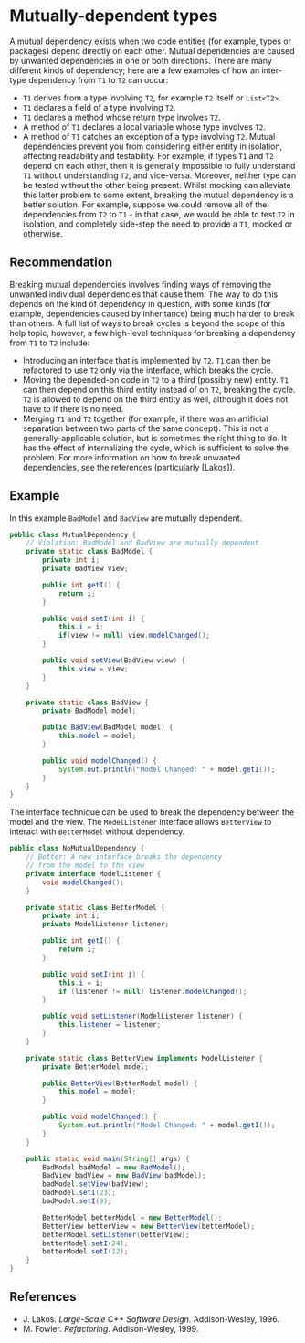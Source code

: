 # Mutually-dependent types
A mutual dependency exists when two code entities (for example, types or packages) depend directly on each other. Mutual dependencies are caused by unwanted dependencies in one or both directions. There are many different kinds of dependency; here are a few examples of how an inter-type dependency from `T1` to `T2` can occur:

* `T1` derives from a type involving `T2`, for example `T2` itself or `List<T2>`.
* `T1` declares a field of a type involving `T2`.
* `T1` declares a method whose return type involves `T2`.
* A method of `T1` declares a local variable whose type involves `T2`.
* A method of `T1` catches an exception of a type involving `T2`.
Mutual dependencies prevent you from considering either entity in isolation, affecting readability and testability. For example, if types `T1` and `T2` depend on each other, then it is generally impossible to fully understand `T1` without understanding `T2`, and vice-versa. Moreover, neither type can be tested without the other being present. Whilst mocking can alleviate this latter problem to some extent, breaking the mutual dependency is a better solution. For example, suppose we could remove all of the dependencies from `T2` to `T1` - in that case, we would be able to test `T2` in isolation, and completely side-step the need to provide a `T1`, mocked or otherwise.


## Recommendation
Breaking mutual dependencies involves finding ways of removing the unwanted individual dependencies that cause them. The way to do this depends on the kind of dependency in question, with some kinds (for example, dependencies caused by inheritance) being much harder to break than others. A full list of ways to break cycles is beyond the scope of this help topic, however, a few high-level techniques for breaking a dependency from `T1` to `T2` include:

* Introducing an interface that is implemented by `T2`. `T1` can then be refactored to use `T2` only via the interface, which breaks the cycle.
* Moving the depended-on code in `T2` to a third (possibly new) entity. `T1` can then depend on this third entity instead of on `T2`, breaking the cycle. `T2` is allowed to depend on the third entity as well, although it does not have to if there is no need.
* Merging `T1` and `T2` together (for example, if there was an artificial separation between two parts of the same concept). This is not a generally-applicable solution, but is sometimes the right thing to do. It has the effect of internalizing the cycle, which is sufficient to solve the problem.
For more information on how to break unwanted dependencies, see the references (particularly \[Lakos\]).


## Example
In this example `BadModel` and `BadView` are mutually dependent.


```java
public class MutualDependency {
	// Violation: BadModel and BadView are mutually dependent
	private static class BadModel {
		private int i;
		private BadView view;

		public int getI() {
			return i;
		}

		public void setI(int i) {
			this.i = i;
			if(view != null) view.modelChanged();
		}

		public void setView(BadView view) {
			this.view = view;
		}
	}

	private static class BadView {
		private BadModel model;

		public BadView(BadModel model) {
			this.model = model;
		}

		public void modelChanged() {
			System.out.println("Model Changed: " + model.getI());
		}
	}
}
```
The interface technique can be used to break the dependency between the model and the view. The `ModelListener` interface allows `BetterView` to interact with `BetterModel` without dependency.


```java
public class NoMutualDependency {
	// Better: A new interface breaks the dependency
	// from the model to the view
	private interface ModelListener {
		void modelChanged();
	}

	private static class BetterModel {
		private int i;
		private ModelListener listener;

		public int getI() {
			return i;
		}

		public void setI(int i) {
			this.i = i;
			if (listener != null) listener.modelChanged();
		}

		public void setListener(ModelListener listener) {
			this.listener = listener;
		}
	}

	private static class BetterView implements ModelListener {
		private BetterModel model;

		public BetterView(BetterModel model) {
			this.model = model;
		}

		public void modelChanged() {
			System.out.println("Model Changed: " + model.getI());
		}
	}

	public static void main(String[] args) {
		BadModel badModel = new BadModel();
		BadView badView = new BadView(badModel);
		badModel.setView(badView);
		badModel.setI(23);
		badModel.setI(9);

		BetterModel betterModel = new BetterModel();
		BetterView betterView = new BetterView(betterModel);
		betterModel.setListener(betterView);
		betterModel.setI(24);
		betterModel.setI(12);
	}
}
```

## References
* J. Lakos. *Large-Scale C++ Software Design*. Addison-Wesley, 1996.
* M. Fowler. *Refactoring*. Addison-Wesley, 1999.
